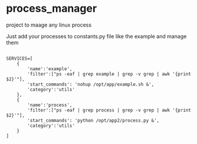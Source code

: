 # process_manager
project to maage any linux process


Just add your processes to constants.py file like the example and manage them

```

SERVICES=[
    {
        'name':'example',
        'filter':["ps -eaf | grep example | grep -v grep | awk '{print $2}'"],
        'start_commands': 'nohup /opt/app/example.sh &',
        'category':'utils'
    },
    {
        'name':'process',
        'filter':["ps -eaf | grep process | grep -v grep | awk '{print $2}'"],
        'start_commands': 'python /opt/app2/process.py &',
        'category':'utils'
    }
]
```
